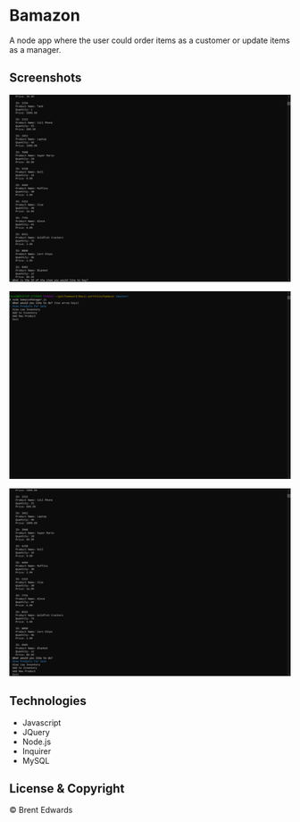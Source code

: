 # Bamazon

A node app where the user could order items as a customer or update items as a manager.

## Screenshots

![Customer](/images/Bamazon.png)

![Manager-1](/images/BamazonManager1.png)

![Manager-2](/images/BamazonManager2.png)

## Technologies

* Javascript
* JQuery
* Node.js
* Inquirer
* MySQL

## License & Copyright

&copy; Brent Edwards